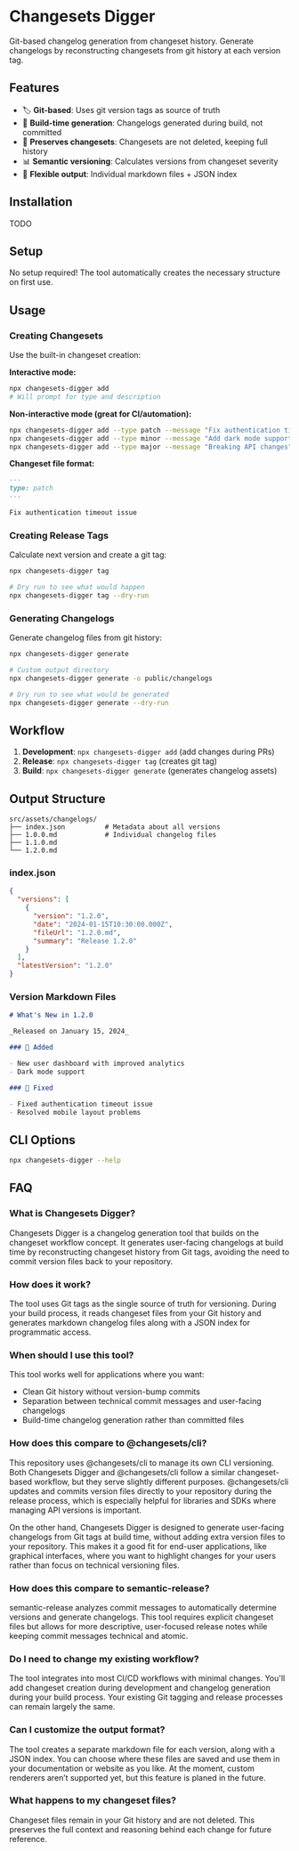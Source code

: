 # Changesets Digger

Git-based changelog generation from changeset history. Generate changelogs by reconstructing changesets from git
history at each version tag.

## Features

- 🏷️ **Git-based**: Uses git version tags as source of truth
- 📝 **Build-time generation**: Changelogs generated during build, not committed
- 🔄 **Preserves changesets**: Changesets are not deleted, keeping full history
- 📊 **Semantic versioning**: Calculates versions from changeset severity
- 📁 **Flexible output**: Individual markdown files + JSON index

## Installation

TODO

## Setup

No setup required! The tool automatically creates the necessary structure on first use.

## Usage

### Creating Changesets

Use the built-in changeset creation:

**Interactive mode:**

```bash
npx changesets-digger add
# Will prompt for type and description
```

**Non-interactive mode (great for CI/automation):**

```bash
npx changesets-digger add --type patch --message "Fix authentication timeout issue"
npx changesets-digger add --type minor --message "Add dark mode support"
npx changesets-digger add --type major --message "Breaking API changes"
```

**Changeset file format:**

```markdown
---
type: patch
---

Fix authentication timeout issue
```

### Creating Release Tags

Calculate next version and create a git tag:

```bash
npx changesets-digger tag

# Dry run to see what would happen
npx changesets-digger tag --dry-run
```

### Generating Changelogs

Generate changelog files from git history:

```bash
npx changesets-digger generate

# Custom output directory
npx changesets-digger generate -o public/changelogs

# Dry run to see what would be generated
npx changesets-digger generate --dry-run
```

## Workflow

1. **Development**: `npx changesets-digger add` (add changes during PRs)
2. **Release**: `npx changesets-digger tag` (creates git tag)
3. **Build**: `npx changesets-digger generate` (generates changelog assets)

## Output Structure

```
src/assets/changelogs/
├── index.json          # Metadata about all versions
├── 1.0.0.md            # Individual changelog files
├── 1.1.0.md
└── 1.2.0.md
```

### index.json

```json
{
  "versions": [
    {
      "version": "1.2.0",
      "date": "2024-01-15T10:30:00.000Z",
      "fileUrl": "1.2.0.md",
      "summary": "Release 1.2.0"
    }
  ],
  "latestVersion": "1.2.0"
}
```

### Version Markdown Files

```markdown
# What's New in 1.2.0

_Released on January 15, 2024_

### 🎉 Added

- New user dashboard with improved analytics
- Dark mode support

### 🐛 Fixed

- Fixed authentication timeout issue
- Resolved mobile layout problems
```

## CLI Options

```bash
npx changesets-digger --help
```

## FAQ

### What is Changesets Digger?

Changesets Digger is a changelog generation tool that builds on the changeset workflow concept. It generates user-facing changelogs at build time by reconstructing changeset history from Git tags, avoiding the need to commit version files back to your repository.

### How does it work?

The tool uses Git tags as the single source of truth for versioning. During your build process, it reads changeset files from your Git history and generates markdown changelog files along with a JSON index for programmatic access.

### When should I use this tool?

This tool works well for applications where you want:

- Clean Git history without version-bump commits
- Separation between technical commit messages and user-facing changelogs
- Build-time changelog generation rather than committed files

### How does this compare to @changesets/cli?

This repository uses @changesets/cli to manage its own CLI versioning. Both Changesets Digger and @changesets/cli follow a similar changeset-based workflow, but they serve slightly different purposes. @changesets/cli updates and commits version files directly to your repository during the release process, which is especially helpful for libraries and SDKs where managing API versions is important.

On the other hand, Changesets Digger is designed to generate user-facing changelogs from Git tags at build time, without adding extra version files to your repository. This makes it a good fit for end-user applications, like graphical interfaces, where you want to highlight changes for your users rather than focus on technical versioning files.

### How does this compare to semantic-release?

semantic-release analyzes commit messages to automatically determine versions and generate changelogs. This tool requires explicit changeset files but allows for more descriptive, user-focused release notes while keeping commit messages technical and atomic.

### Do I need to change my existing workflow?

The tool integrates into most CI/CD workflows with minimal changes. You'll add changeset creation during development and changelog generation during your build process. Your existing Git tagging and release processes can remain largely the same.

### Can I customize the output format?

The tool creates a separate markdown file for each version, along with a JSON index. You can choose where these files are saved and use them in your documentation or website as you like. At the moment, custom renderers aren’t supported yet, but this feature is planed in the future.

### What happens to my changeset files?

Changeset files remain in your Git history and are not deleted. This preserves the full context and reasoning behind each change for future reference.
